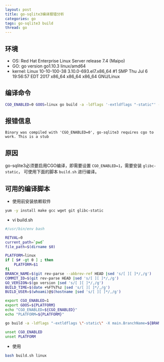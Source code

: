 ```yaml
---
layout: post
title: go-sqlite3编译报错分析
categories: go
tags: go-sqlite3 build
thread: go
---
```

## 环境

* OS: Red Hat Enterprise Linux Server release 7.4 (Maipo)
* GO: go version go1.10.3 linux/amd64
* kernel: Linux 10-10-100-38 3.10.0-693.el7.x86_64 #1 SMP Thu Jul 6 19:56:57 EDT 2017 x86_64 x86_64 x86_64 GNU/Linux

## 编译命令

```bash
CGO_ENABLED=0 GOOS=linux go build -a -ldflags '-extldflags "-static"' -o .build/midgard ./cmd/main.go
```

## 报错信息

```text
Binary was compiled with 'CGO_ENABLED=0', go-sqlite3 requires cgo to work. This is a stub
```

## 原因

go-sqlite3必须要启用CGO编译，即需要设置 `CGO_ENABLED=1`，需要安装 `glibc-static`， 可使用下面的脚本 `build.sh` 进行编译。

## 可用的编译脚本

* 使用前安装依赖软件

```bash
yum -y install make gcc wget git glibc-static
```

* vi build.sh

```bash
#/usr/bin/env bash

RETVAL=0
current_path=`pwd`
file_path=$(dirname $0)

PLATFORM=linux
if [ $# -gt 0 ] ; then
    PLATFORM=$1
fi
BRANCH_NAME=$(git rev-parse --abbrev-ref HEAD |sed 's/[ ][ ]*/,/g')
COMMIT_ID=$(git rev-parse HEAD |sed 's/[ ][ ]*/,/g')
GO_VERSION=$(go version |sed 's/[ ][ ]*/,/g')
BUILD_TIME=$(date +%FT%T%z |sed 's/[ ][ ]*/,/g')
BUILD_USER=$(whoami)@$(hostname |sed 's/[ ][ ]*/,/g')

export CGO_ENABLED=1
export GOOS=${PLATFORM}
echo "CGO_ENABLED=${CGO_ENABLED}"
echo "PLATFORM=${PLATFORM}"

go build -a -ldflags "-extldflags \"-static\" -X main.BranchName=${BRANCH_NAME} -X main.CommitId=${COMMIT_ID} -X main.GoVersion=${GO_VERSION} -X main.BuildTime=${BUILD_TIME} -X main.BuildUser=${BUILD_USER}" -o ${current_path}/.build/midgard ${current_path}/cmd/main.go

unset CGO_ENABLED
unset PLATFORM
```

* 使用

```bash
bash build.sh linux
```
